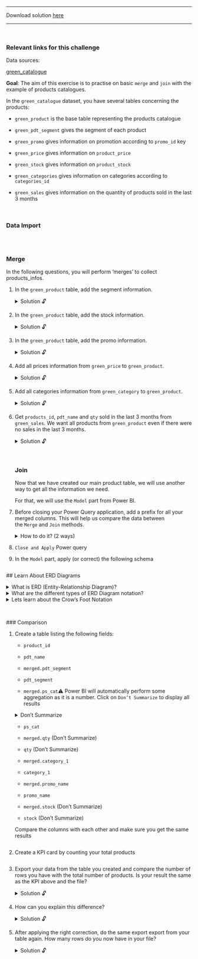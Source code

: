 <div role="tabpanel" class="tab-pane" id="exercise-solution">
<div id="exercice-content" class="px-5 py-3">


<hr>

<p>Download solution <a href="https://drive.google.com/file/d/1M3fWTDVIja9KxfmJo2P89P7uTASp5rJ5/view?usp=drive_link" target="_blank">here</a></p>

<hr>

<p><br></p>

<h3 id="relevant-links-for-this-challenge">Relevant links for this challenge</h3>

<p>Data sources:</p>

<p><a href="https://console.cloud.google.com/bigquery?project=data-analytics-bootcamp-363212&amp;ws=!1m4!1m3!3m2!1sdata-analytics-bootcamp-363212!2sgreen_catalog" target="_blank">green_catalogue</a></p>

<p><strong>Goal</strong>: The aim of this exercise is to practise on basic&nbsp;<code>merge</code>&nbsp;and&nbsp;<code>join</code>&nbsp;with the example of products catalogues.</p>

<p>In the&nbsp;<code>green_catalogue</code> dataset, you have several tables concerning the products:</p>

<ul>
<li>
<p><code>green_product</code> is the base table representing the products catalogue</p>
</li>
<li>
<p><code>green_pdt_segment</code> gives the segment of each product</p>
</li>
<li>
<p><code>green_promo</code> gives information on promotion according to <code>promo_id</code> key</p>
</li>
<li>
<p><code>green_price</code> gives information on <code>product_price</code></p>
</li>
<li>
<p><code>green_stock</code> gives information on <code>product_stock</code></p>
</li>
<li>
<p><code>green_categories</code> gives information on categories according to <code>categories_id</code></p>
</li>
<li>
<p><code>green_sales</code> gives information on the quantity of products sold in the last 3 months</p>
</li>
</ul>

<p><br></p>

<h3 id="data-import">Data Import</h3>

<p><img src="https://wagon-public-assets.s3.eu-west-3.amazonaws.com/05-Dashboarding/04-Power-BI-1/05-Basic-Join-&amp;-ERD-asset-1-Untitled.png" alt=""></p>

<p><br></p>

<h3 id="merge">Merge</h3>

<p>In the following questions, you will perform ‘merges’ to collect products_infos.</p>

<ol>
<li>
<p>In the <code>green_product</code> table, add the segment information.</p>

<details>
<summary>Solution 🔓</summary>

<p><img src="https://wagon-public-assets.s3.eu-west-3.amazonaws.com/05-Dashboarding/04-Power-BI-1/05-Basic-Join-&amp;-ERD-asset-2-Untitled.png" alt=""></p>

<p><img src="https://wagon-public-assets.s3.eu-west-3.amazonaws.com/05-Dashboarding/04-Power-BI-1/05-Basic-Join-&amp;-ERD-asset-3-Untitled.png" alt=""></p>

</details>
</li>
<li>
<p>In the <code>green_product</code> table, add the stock information.</p>

<details>
<summary>Solution 🔓</summary>

<p><img src="https://wagon-public-assets.s3.eu-west-3.amazonaws.com/05-Dashboarding/04-Power-BI-1/05-Basic-Join-&amp;-ERD-asset-4-Untitled.png" alt=""></p>

<p><img src="https://wagon-public-assets.s3.eu-west-3.amazonaws.com/05-Dashboarding/04-Power-BI-1/05-Basic-Join-&amp;-ERD-asset-5-Untitled.png" alt=""></p>

</details>
</li>
<li>
<p>In the <code>green_product</code> table, add the promo information.</p>

<details>
<summary>Solution 🔓</summary>

<p><img src="https://wagon-public-assets.s3.eu-west-3.amazonaws.com/05-Dashboarding/04-Power-BI-1/05-Basic-Join-&amp;-ERD-asset-6-Untitled.png" alt=""></p>

</details>
</li>
<li>
<p>Add all prices information from <code>green_price</code> to <code>green_product</code>.</p>

<details>
<summary>Solution 🔓</summary>

<p><img src="https://wagon-public-assets.s3.eu-west-3.amazonaws.com/05-Dashboarding/04-Power-BI-1/05-Basic-Join-&amp;-ERD-asset-7-Untitled.png" alt=""></p>

</details>
</li>
<li>
<p>Add all categories information from <code>green_category</code> to <code>green_product</code>.</p>

<details>
<summary>Solution 🔓</summary>

<p><img src="https://wagon-public-assets.s3.eu-west-3.amazonaws.com/05-Dashboarding/04-Power-BI-1/05-Basic-Join-&amp;-ERD-asset-8-Untitled.png" alt=""></p>

</details>
</li>
<li>
<p>Get <code>products_id</code>, <code>pdt_name</code> and <code>qty</code> sold in the last 3 months from <code>green_sales</code>. We want all products from <code>green_product</code> even if there were no sales in the last 3 months.</p>

<details>
<summary>Solution 🔓</summary>

<p><img src="https://wagon-public-assets.s3.eu-west-3.amazonaws.com/05-Dashboarding/04-Power-BI-1/05-Basic-Join-&amp;-ERD-asset-9-Untitled.png" alt=""></p>

</details>

<p><br></p>

<h3 id="join">Join</h3>

<p>Now that we have created our main product table, we will use another way to get all the information we need.</p>

<p>For that, we will use the&nbsp;<code>Model</code>&nbsp;part from Power BI.</p>
</li>
<li>
<p>Before closing your Power Query application, add a prefix for all your merged columns. This will help us compare the data between the&nbsp;<code>Merge</code>&nbsp;and&nbsp;<code>Join</code>&nbsp;methods.</p>

<details>
<summary>How to do it? (2 ways)</summary>

<ul>
<li>Rename the merged columns one by one</li>
<li>Edit the&nbsp;<code>expanded</code>&nbsp;steps and adding a preffix
<img src="https://wagon-public-assets.s3.eu-west-3.amazonaws.com/05-Dashboarding/04-Power-BI-1/05-Basic-Join-&amp;-ERD-asset-10-Untitled.png" alt=""></li>
</ul>

</details>
</li>
<li>
<p><code>Close and Apply</code>&nbsp;Power query</p>
</li>
<li>
<p>In the&nbsp;<code>Model</code>&nbsp;part, apply (or correct) the following schema</p>
</li>
</ol>

<p><img src="https://wagon-public-assets.s3.eu-west-3.amazonaws.com/05-Dashboarding/04-Power-BI-1/05-Basic-Join-&amp;-ERD-asset-11-Untitled.png" alt=""></p>

<p>## Learn About ERD Diagrams</p>

<details>
<summary>What is ERD (Entity-Relationship Diagram)? </summary>

<p>ERD notation refers to the symbols and graphical representation used in an Entity-Relationship Diagram (ERD). An ERD is a visual representation of the relationships between entities in a database. It is commonly used in database design to model the structure and relationships of the data.</p>
</details>

<details>
<summary>What are the different types of ERD Diagram notation? </summary>

<p>There are several different types of ERD notation commonly used to represent Entity-Relationship Diagrams. The most widely recognized ones are: <strong>Crow’s Foot Notation, Chen Notation, Bachman Notation &amp; UML Notation.</strong></p>
</details>

<details>
<summary>Lets learn about the Crow’s Foot Notation</summary>

<ul>
<li>Crow’s foot diagrams represent entities as boxes, and relationships as lines between the boxes.</li>
</ul>

<p><img src="https://wagon-public-assets.s3.eu-west-3.amazonaws.com/05-Dashboarding/04-Power-BI-1/05-Basic-Join-&amp;-ERD-asset-4-Untitled.png" alt=""></p>

<ul>
<li>Different shapes at the ends of these lines represent the relative cardinality of the relationship.
<img src="https://wagon-public-assets.s3.eu-west-3.amazonaws.com/05-Dashboarding/04-Power-BI-1/05-Basic-Join-&amp;-ERD-asset-5-Untitled.png" alt=""></li>
</ul>

<p>The cardinality of relationships is shown using crow’s foot symbols (three lines) or short lines to indicate “zero or one” or “many.”</p>

<p><img src="https://wagon-public-assets.s3.eu-west-3.amazonaws.com/05-Dashboarding/04-Power-BI-1/05-Basic-Join-&amp;-ERD-asset-6-Untitled.png" alt=""></p>

<p>The previous cardinality symbols are employed in pairs to depict the combination of four cardinality types that an entity can possess within a relationship. 
The closer to the entity signifies the maximum cardinality, while the other is the minimum cardinality
<img src="https://wagon-public-assets.s3.eu-west-3.amazonaws.com/05-Dashboarding/04-Power-BI-1/05-Basic-Join-&amp;-ERD-asset-7-Untitled.png" alt=""></p>

</details>

<p><br></p>

<p>### Comparison</p>

<ol>
<li>
<p>Create a table listing the following fields:</p>

<ul>
<li>
<p><code>product_id</code></p>
</li>
<li>
<p><code>pdt_name</code></p>
</li>
<li>
<p><code>merged.pdt_segment</code></p>
</li>
<li>
<p><code>pdt_segment</code></p>
</li>
<li>
<p><code>merged.ps_cat</code>⚠️&nbsp;Power BI will automatically perform some aggregation as it is a number. Click on&nbsp;<code>Don’t Summarize</code>&nbsp;to display all results</p>
</li>
</ul>

<details>
<summary>Don’t Summarize</summary>

</details>

<ul>
<li>
<p><code>ps_cat</code></p>
</li>
<li>
<p><code>merged.qty</code> (Don’t Summarize)</p>
</li>
<li>
<p><code>qty</code> (Don’t Summarize)</p>
</li>
<li>
<p><code>merged.category_1</code></p>
</li>
<li>
<p><code>category_1</code></p>
</li>
<li>
<p><code>merged.promo_name</code></p>
</li>
<li>
<p><code>promo_name</code></p>
</li>
<li>
<p><code>merged.stock</code> (Don’t Summarize)</p>
</li>
<li>
<p><code>stock</code> (Don’t Summarize)</p>
</li>
</ul>

<p>Compare the columns with each other and make sure you get the same results</p>

<p><img src="https://wagon-public-assets.s3.eu-west-3.amazonaws.com/05-Dashboarding/04-Power-BI-1/05-Basic-Join-&amp;-ERD-asset-12-Untitled.png" alt=""></p>
</li>
<li>
<p>Create a KPI card by counting your total products</p>

<p><img src="https://wagon-public-assets.s3.eu-west-3.amazonaws.com/05-Dashboarding/04-Power-BI-1/05-Basic-Join-&amp;-ERD-asset-13-Untitled.png" alt=""></p>
</li>
<li>
<p>Export your data from the table you created and compare the number of rows you have with the total number of products. Is your result the same as the KPI above and the file?</p>

<details>
<summary>Solution 🔓</summary>

<p><img src="https://wagon-public-assets.s3.eu-west-3.amazonaws.com/05-Dashboarding/04-Power-BI-1/05-Basic-Join-&amp;-ERD-asset-14-Untitled.png" alt=""></p>

<p>In our file, we only have 244 rows instead of 1000</p>
</details>
</li>
<li>
<p>How can you explain this difference?</p>

<details>
<summary>Solution 🔓</summary>

<p>We are only displaying products with sales in our table (the sales table contains exactly 244 rows).
This problem comes from the links we have created between the tables and Power BI will consider them as an <code>Inner Join</code> and in our case, we need a <code>Left Join</code> to display <strong>all</strong> the products.
From your table, in the product_id field, click on <code>Show items with no data</code>
<img src="https://wagon-public-assets.s3.eu-west-3.amazonaws.com/05-Dashboarding/04-Power-BI-1/05-Basic-Join-&amp;-ERD-asset-15-Untitled.png" alt=""></p>

</details>
</li>
<li>
<p>After applying the right correction, do the same export export from your table again. How many rows do you now have in your file?</p>

<details>
<summary>Solution 🔓</summary>

<p>1000 rows
/details&gt;</p>

</details>
</li>
</ol>


</div>
</div>
